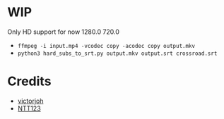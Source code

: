 # WIP

Only HD support for now 1280.0 720.0

- `ffmpeg -i input.mp4 -vcodec copy -acodec copy output.mkv`
- `python3 hard_subs_to_srt.py output.mkv output.srt crossroad.srt`

# Credits

- [victorjoh](https://github.com/victorjoh/hard-subs-to-srt)
- [NTT123](https://github.com/NTT123/vietTTS)
